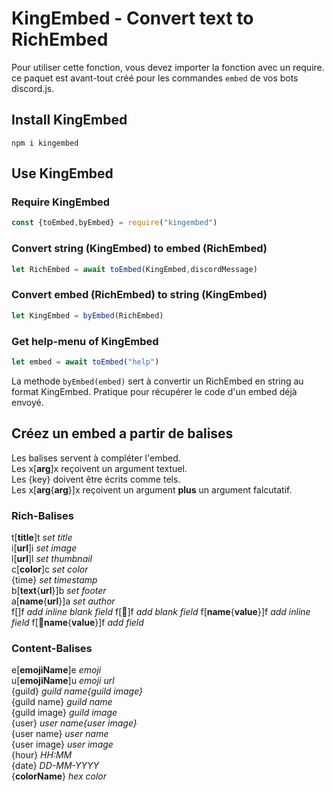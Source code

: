 # KingEmbed - Convert text to RichEmbed

Pour utiliser cette fonction, vous devez importer la fonction avec un require. ce paquet est avant-tout créé pour les commandes `embed` de vos bots discord.js. 

## Install KingEmbed

`npm i kingembed`

## Use KingEmbed

### Require KingEmbed

```js
const {toEmbed,byEmbed} = require("kingembed")
```

### Convert string (KingEmbed) to embed (RichEmbed)

```js
let RichEmbed = await toEmbed(KingEmbed,discordMessage)
```

### Convert embed (RichEmbed) to string (KingEmbed)

```js
let KingEmbed = byEmbed(RichEmbed)
```

### Get help-menu of KingEmbed

```js
let embed = await toEmbed("help")
```

La methode `byEmbed(embed)` sert à convertir un RichEmbed en string au format KingEmbed. Pratique pour récupérer le code d'un embed déjà envoyé.

## Créez un embed a partir de balises

Les balises servent à compléter l'embed.  
Les x[**arg**]x reçoivent un argument textuel.  
Les {key} doivent être écrits comme tels.  
Les x[**arg**{**arg**}]x reçoivent un argument **plus** un argument  falcutatif.

### Rich-Balises

t[**title**]t *set title*  
i[**url**]i *set image*  
l[**url**]l *set thumbnail*  
c[**color**]c *set color*  
{time} *set timestamp*  
b[**text**{**url**}]b *set footer*  
a[**name**{**url**}]a *set author*  
f[]f *add inline blank field*
f[📌]f *add blank field*
f[**name**{**value**}]f *add inline field*
f[📌**name**{**value**}]f *add field*  

### Content-Balises

e[**emojiName**]e *emoji*  
u[**emojiName**]u *emoji url*  
{guild} *guild name{guild image}*  
{guild name} *guild name*  
{guild image} *guild image*  
{user} *user name{user image}*  
{user name} *user name*  
{user image} *user image*  
{hour} *HH:MM*  
{date} *DD-MM-YYYY*  
{**colorName**} *hex color*
